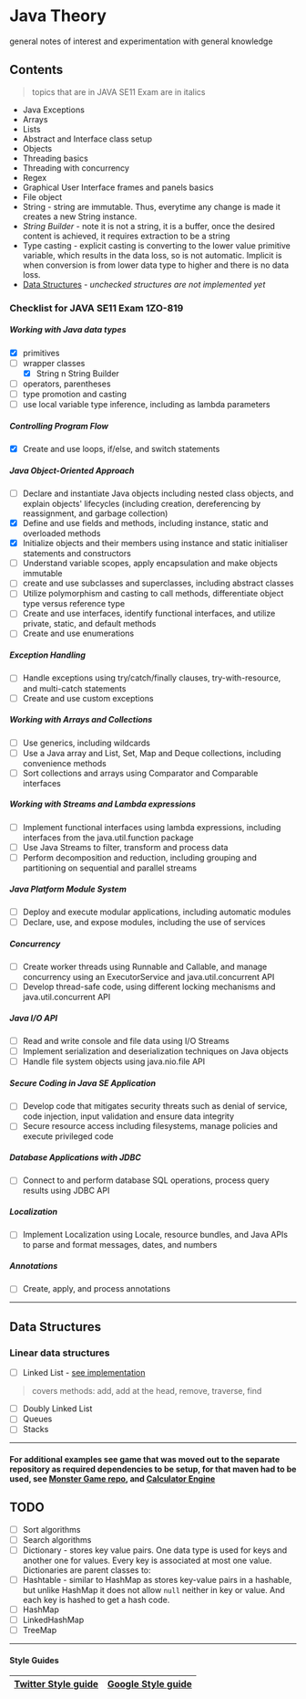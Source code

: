 # Java Theory
general notes of interest and experimentation with general knowledge 

## Contents 
> topics that are in JAVA SE11 Exam are in italics

+ Java Exceptions 
+ Arrays 
+ Lists
+ Abstract and Interface class setup 
+ Objects
+ Threading basics
+ Threading with concurrency
+ Regex
+ Graphical User Interface frames and panels basics
+ File object
+ String - string are immutable. Thus, everytime any change is made it creates a new String instance. 
+ <em>String Builder</em> - note it is not a string, it is a buffer, once the desired content is achieved, it requires extraction to be a string
+ Type casting - explicit casting is converting to the lower value primitive variable, which results in the data loss, so is not automatic. Implicit is when conversion is from lower data type to higher and there is no data loss. 
+  [Data Structures](https://github.com/gretaivan/javaTheory/blob/main/README.md#data-types)  - <em> unchecked structures are not implemented yet</em>

### Checklist for  JAVA SE11 Exam 1ZO-819


##### Working with Java data types

- [x] primitives  
- [ ] wrapper classes 
  - [x] String n String Builder
- [ ] operators, parentheses 
- [ ] type promotion and casting
- [ ] use local variable type inference, including as lambda parameters

##### Controlling Program Flow
- [x] Create and use loops, if/else, and switch statements

##### Java Object-Oriented Approach
- [ ] Declare and instantiate Java objects including nested class objects, and explain objects' lifecycles (including creation, dereferencing by reassignment, and garbage collection)
- [x] Define and use fields and methods, including instance, static and overloaded methods
- [x] Initialize objects and their members using instance and static initialiser statements and constructors
- [ ] Understand variable scopes, apply encapsulation and make objects immutable
- [ ] create and use subclasses and superclasses, including abstract classes
- [ ] Utilize polymorphism and casting to call methods, differentiate object type versus reference type
- [ ] Create and use interfaces, identify functional interfaces, and utilize private, static, and default methods
- [ ] Create and use enumerations

##### Exception Handling
- [ ] Handle exceptions using try/catch/finally clauses, try-with-resource, and multi-catch statements
- [ ] Create and use custom exceptions

##### Working with Arrays and Collections
- [ ] Use generics, including wildcards
- [ ] Use a Java array and List, Set, Map and Deque collections, including convenience methods
- [ ] Sort collections and arrays using Comparator and Comparable interfaces

##### Working with Streams and Lambda expressions
- [ ] Implement functional interfaces using lambda expressions, including interfaces from the java.util.function package
- [ ] Use Java Streams to filter, transform and process data
- [ ] Perform decomposition and reduction, including grouping and partitioning on sequential and parallel streams

##### Java Platform Module System
- [ ] Deploy and execute modular applications, including automatic modules
- [ ] Declare, use, and expose modules, including the use of services

##### Concurrency
- [ ] Create worker threads using Runnable and Callable, and manage concurrency using an ExecutorService and java.util.concurrent API
- [ ] Develop thread-safe code, using different locking mechanisms and java.util.concurrent API

##### Java I/O API
- [ ] Read and write console and file data using I/O Streams
- [ ] Implement serialization and deserialization techniques on Java objects
- [ ] Handle file system objects using java.nio.file API

##### Secure Coding in Java SE Application
- [ ] Develop code that mitigates security threats such as denial of service, code injection, input validation and ensure data integrity
- [ ] Secure resource access including filesystems, manage policies and execute privileged code

##### Database Applications with JDBC
- [ ] Connect to and perform database SQL operations, process query results using JDBC API

##### Localization

- [ ] Implement Localization using Locale, resource bundles, and Java APIs to parse and format messages, dates, and numbers

##### Annotations
- [ ] Create, apply, and process annotations

<hr>

## <a src="#1">Data Structures</a>
### Linear data structures
- [ ] Linked List - [see implementation](https://github.com/gretaivan/javaTheory/blob/main/src/linkedListJavaCustom/Node.java)
> covers methods: add, add at the head, remove, traverse, find
- [ ] Doubly Linked List
- [ ] Queues
- [ ] Stacks

<hr>

#### For additional examples see game that was moved out to the separate repository as required dependencies to be setup, for that maven had to be used,  see [Monster Game repo](https://github.com/gretaivan/MonsterGameJava/blob/main/README.md), and [Calculator Engine](https://github.com/gretaivan/CalculatorEngine_Java/edit/main/README.md)




## TODO
- [ ]  Sort algorithms
- [ ]  Search algorithms
- [ ]  Dictionary - stores key value pairs. One data type is used for keys and another one for values. Every key is associated at most one value. Dictionaries are parent classes to: 
  - [ ] Hashtable - similar to HashMap as stores key-value pairs in a hashable, but unlike HashMap it does not allow ```null```  neither in key or value. And each key is hashed to get a hash code.
  - [ ] HashMap
  - [ ] LinkedHashMap
  - [ ] TreeMap
<hr>

#### Style Guides 

| [Twitter Style guide](https://github.com/twitter-archive/commons/blob/master/src/java/com/twitter/common/styleguide.md) | [Google Style guide](https://google.github.io/styleguide/javaguide.html) |
|  :----:  |  :----:  |
 



